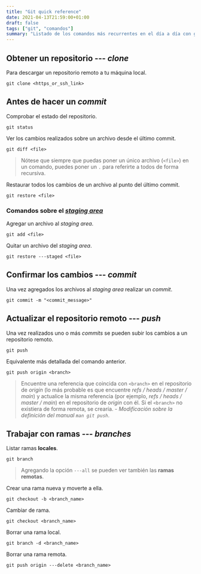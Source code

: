 ```yaml
---
title: "Git quick reference"
date: 2021-04-13T21:59:00+01:00
draft: false
tags: ["git", "comandos"]
summary: "Listado de los comandos más recurrentes en el día a día con git."
---
```


## Obtener un repositorio --- *clone*

Para descargar un repositorio remoto a tu máquina local.

    git clone <https_or_ssh_link>

## Antes de hacer un *commit*

Comprobar el estado del repositorio.

    git status

Ver los cambios realizados sobre un archivo desde el último commit.

    git diff <file>

> Nótese que siempre que puedas poner un único archivo (`<file>`) en un comando,
> puedes poner un `.` para referirte a todos de forma recursiva.

Restaurar todos los cambios de un archivo al punto del último commit.

    git restore <file>

### Comandos sobre el [*staging area*](https://youtu.be/mVjHJFscwsk)

Agregar un archivo al *staging area*.

    git add <file>

Quitar un archivo del *staging area*.

    git restore ---staged <file>

## Confirmar los cambios --- *commit*

Una vez agregados los archivos al *staging area* realizar un *commit*.

    git commit -m "<commit_message>"

## Actualizar el repositorio remoto --- *push*

Una vez realizados uno o más *commits* se pueden subir los cambios a un
repositorio remoto.

    git push

Equivalente más detallada del comando anterior.

    git push origin <branch>

> Encuentre una referencia que coincida con `<branch>` en el repositorio
> de *origin* (lo más probable es que encuentre *refs / heads / master /
> main*) y actualice la misma referencia (por ejemplo, *refs / heads /
> master / main*) en el repositorio de *origin* con él. Si el `<branch>`
> no existiera de forma remota, se crearía. - *Modificación sobre la
> definición del manual `man git push`*.

## Trabajar con ramas --- *branches*

Listar ramas **locales**.

    git branch

> Agregando la opción `---all` se pueden ver también las **ramas
> remotas**.

Crear una rama nueva y moverte a ella.

    git checkout -b <branch_name>

Cambiar de rama.

    git checkout <branch_name>

Borrar una rama local.

    git branch -d <branch_name>

Borrar una rama remota.

    git push origin ---delete <branch_name>


